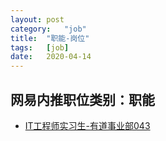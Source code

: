 ```yaml
---
layout:	post
category:	"job"
title:	"职能-岗位"
tags:	[job]
date:	2020-04-14
---
```

## 网易内推职位类别：职能
- [IT工程师实习生-有道事业部043](http://mobile.bole.netease.com/bole/boleDetail?id=14077&employeeId=346f03c3cda5f04c&key=all)
